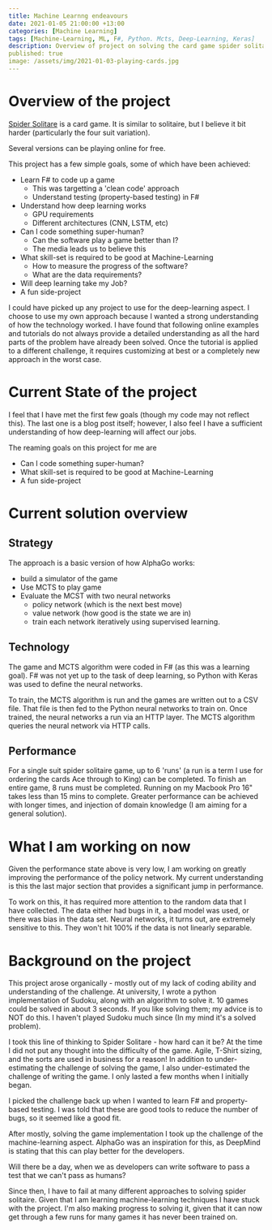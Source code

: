 ```yaml
---
title: Machine Learnng endeavours
date: 2021-01-05 21:00:00 +13:00
categories: [Machine Learning]
tags: [Machine-Learning, ML, F#, Python. Mcts, Deep-Learning, Keras]
description: Overview of project on solving the card game spider solitare
published: true
image: /assets/img/2021-01-03-playing-cards.jpg
---
```


# Overview of the project 

[Spider Solitare](https://en.wikipedia.org/wiki/Spider_(solitaire)) is a card game. It is similar to solitaire, but I believe it bit harder (particularly the four suit variation). 

Several versions can be playing online for free. 

This project has a few simple goals, some of which have been achieved:

- Learn F# to code up a game
    - This was targetting a 'clean code' approach
    - Understand testing (property-based testing) in F#
- Understand how deep learning works    
    - GPU requirements
    - Different architectures (CNN, LSTM, etc)
- Can I code something super-human?
    - Can the software play a game better than I?
    - The media leads us to believe this
- What skill-set is required to be good at Machine-Learning
    - How to measure the progress of the software?
    - What are the data requirements? 
- Will deep learning take my Job?
- A fun side-project

I could have picked up any project to use for the deep-learning aspect. I choose to use my own approach because I wanted a strong understanding of how the technology worked. 
I have found that following online examples and tutorials do not always provide a detailed understanding as all the hard parts of the problem have already been solved. Once the tutorial is applied to a different challenge, it requires customizing at best or a completely new approach in the worst case. 

# Current State of the project

I feel that I have met the first few goals (though my code may not reflect this). The last one is a blog post itself; however, I also feel I have a sufficient understanding of how deep-learning will affect our jobs. 

The reaming goals on this project for me are

- Can I code something super-human?
- What skill-set is required to be good at Machine-Learning
- A fun side-project

# Current solution overview

## Strategy

The approach is a basic version of how AlphaGo works:
- build a simulator of the game
- Use MCTS to play game
- Evaluate the MCST with two neural networks 
    - policy network (which is the next best move)
    - value network (how good is the state we are in)
    - train each network iteratively using supervised learning. 

## Technology    

The game and MCTS algorithm were coded in F# (as this was a learning goal). F# was not yet up to the task of deep learning, so Python with Keras was used to define the neural networks. 

To train, the MCTS algorithm is run and the games are written out to a CSV file. That file is then fed to the Python neural networks to train on. Once trained, the neural networks a run via an HTTP layer. The MCTS algorithm queries the neural network via HTTP calls. 

## Performance

For a single suit spider solitaire game, up to 6 'runs' (a run is a term I use for ordering the cards Ace through to King) can be completed. To finish an entire game, 8 runs must be completed. Running on my Macbook Pro 16" takes less than 15 mins to complete. Greater performance can be achieved with longer times, and injection of domain knowledge (I am aiming for a general solution). 

# What I am working on now

Given the performance state above is very low, I am working on greatly improving the performance of the policy network. My current understanding is this the last major section that provides a significant jump in performance. 

To work on this, it has required more attention to the random data that I have collected. The data either had bugs in it, a bad model was used, or there was bias in the data set. Neural networks, it turns out, are extremely sensitive to this. They won't hit 100% if the data is not linearly separable. 

# Background on the project

This project arose organically - mostly out of my lack of coding ability and understanding of the challenge. At university, I wrote a python implementation of Sudoku, along with an algorithm to solve it. 10 games could be solved in about 3 seconds. If you like solving them; my advice is to NOT do this. I haven't played Sudoku much since (In my mind it's a solved problem). 

I took this line of thinking to Spider Solitare - how hard can it be? At the time I did not put any thought into the difficulty of the game. Agile, T-Shirt sizing, and the sorts are used in business for a reason! In addition to under-estimating the challenge of solving the game, I also under-estimated the challenge of writing the game. I only lasted a few months when I initially began. 

I picked the challenge back up when I wanted to learn F# and property-based testing. I was told that these are good tools to reduce the number of bugs, so it seemed like a good fit. 

After mostly, solving the game implementation I took up the challenge of the machine-learning aspect. AlphaGo was an inspiration for this, as DeepMind is stating that this can play better for the developers. 

Will there be a day, when we as developers can write software to pass a test that we can't pass as humans? 

Since then, I have to fail at many different approaches to solving spider solitaire. Given that I am learning machine-learning techniques I have stuck with the project. I'm also making progress to solving it, given that it can now get through a few runs for many games it has never been trained on. 


